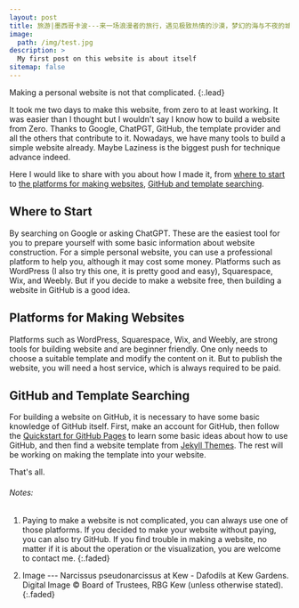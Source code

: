 ```yaml
---
layout: post
title: 旅游|墨西哥卡波---来一场浪漫者的旅行，遇见极致热情的沙漠，梦幻的海与不夜的城吧
image: 
  path: /img/test.jpg
description: >
  My first post on this website is about itself
sitemap: false
---
```


Making a personal website is not that complicated.
{:.lead}

It took me two days to make this website, from zero to at least working. It was easier than I thought but I wouldn't say I know how to build a website from Zero. Thanks to Google, ChatPGT, GitHub, the template provider and all the others that contribute to it. Nowadays, we have many tools to build a simple website already. Maybe Laziness is the biggest push for technique advance indeed.

Here I would like to share with you about how I made it, from [where to start](#where-to-start) to [the platforms for making websites](#platform-for-making-website), [GitHub and template searching](#github-and-template-searching). 

## Where to Start
By searching on Google or asking ChatGPT. These are the easiest tool for you to prepare yourself with some basic information about website construction. For a simple personal website, you can use a professional platform to help you, although it may cost some money. Platforms such as WordPress (I also try this one, it is pretty good and easy), Squarespace, Wix, and Weebly. But if you decide to make a website free, then building a website in GitHub is a good idea. 

## Platforms for Making Websites
Platforms such as WordPress, Squarespace, Wix, and Weebly, are strong tools for building website and are beginner friendly. One only needs to choose a suitable template and modify the content on it. But to publish the website, you will need a host service, which is always required to be paid.  

## GitHub and Template Searching
For building a website on GitHub, it is necessary to have some basic knowledge of GitHub itself. First, make an account for GitHub, then follow the [Quickstart for GitHub Pages](https://docs.github.com/en/pages/quickstart) to learn some basic ideas about how to use GitHub, and then find a website template from [Jekyll Themes](https://jekyllrb.com/docs/themes/). The rest will be working on making the template into your website.

That's all. 


###### Notes: 

1. Paying to make a website is not complicated, you can always use one of those platforms. If you decided to make your website without paying, you can also try GitHub. If you find trouble in making a website, no matter if it is about the operation or the visualization, you are welcome to contact me.
{:.faded}

2. Image --- Narcissus pseudonarcissus at Kew - Dafodils at Kew Gardens. Digital Image © Board of Trustees, RBG Kew (unless otherwise stated).
{:.faded}
